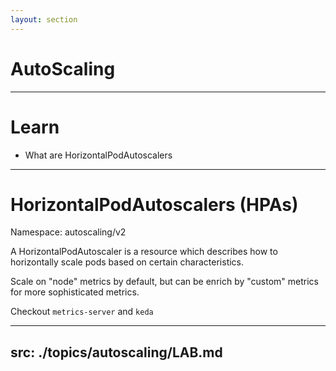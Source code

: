```yaml
---
layout: section
---
```


# AutoScaling

---

# Learn

- What are HorizontalPodAutoscalers

---

# HorizontalPodAutoscalers (HPAs)

Namespace: autoscaling/v2

A HorizontalPodAutoscaler is a resource which describes how to horizontally scale pods based on certain characteristics.

Scale on "node" metrics by default, but can be enrich by "custom" metrics for more sophisticated metrics.

Checkout `metrics-server` and `keda`

---
src: ./topics/autoscaling/LAB.md
---
